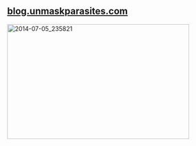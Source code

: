 <h2><a title="http://blog.unmaskparasites.com/" href="http://blog.unmaskparasites.com/" target="_blank">blog.unmaskparasites.com</a></h2>
<img class="alignnone size-full wp-image-1341" src="https://icompile.eladkarako.com/_uploads/2014/07/2014-07-05_235821.png" alt="2014-07-05_235821" width="423" height="268" />